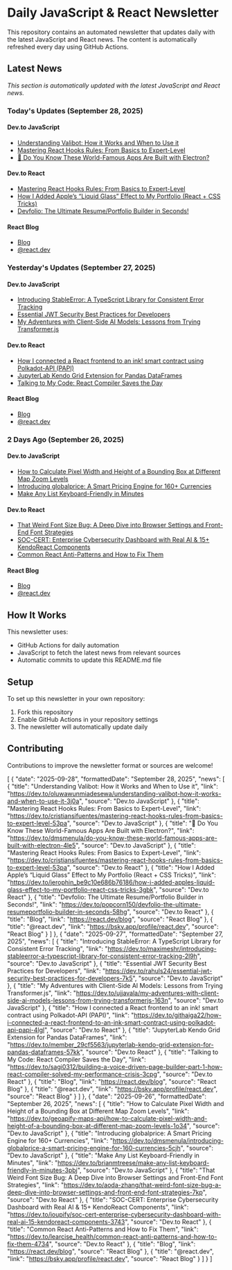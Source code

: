 # Daily JavaScript & React Newsletter

This repository contains an automated newsletter that updates daily with the latest JavaScript and React news. The content is automatically refreshed every day using GitHub Actions.

## Latest News

*This section is automatically updated with the latest JavaScript and React news.*

### Today's Updates (September 28, 2025)

#### Dev.to JavaScript

- [Understanding Valibot: How it Works and When to Use it](https://dev.to/oluwawunmiadesewa/understanding-valibot-how-it-works-and-when-to-use-it-3j0a)
- [Mastering React Hooks Rules: From Basics to Expert-Level](https://dev.to/cristiansifuentes/mastering-react-hooks-rules-from-basics-to-expert-level-53pa)
- [🚀 Do You Know These World-Famous Apps Are Built with Electron?](https://dev.to/dmsmenula/do-you-know-these-world-famous-apps-are-built-with-electron-4le5)

#### Dev.to React

- [Mastering React Hooks Rules: From Basics to Expert-Level](https://dev.to/cristiansifuentes/mastering-react-hooks-rules-from-basics-to-expert-level-53pa)
- [How I Added Apple’s “Liquid Glass” Effect to My Portfolio (React + CSS Tricks)](https://dev.to/jerophin_be9c10e686b76186/how-i-added-apples-liquid-glass-effect-to-my-portfolio-react-css-tricks-3gbk)
- [Devfolio: The Ultimate Resume/Portfolio Builder in Seconds!](https://dev.to/popcorn150/devfolio-the-ultimate-resumeportfolio-builder-in-seconds-58hg)

#### React Blog

- [Blog](https://react.dev/blog)
- [@react.dev](https://bsky.app/profile/react.dev)

### Yesterday's Updates (September 27, 2025)

#### Dev.to JavaScript

- [Introducing StableError: A TypeScript Library for Consistent Error Tracking](https://dev.to/maximeshr/introducing-stableerror-a-typescript-library-for-consistent-error-tracking-2l9h)
- [Essential JWT Security Best Practices for Developers](https://dev.to/rahuls24/essential-jwt-security-best-practices-for-developers-7k5)
- [My Adventures with Client-Side AI Models: Lessons from Trying Transformer.js](https://dev.to/ujjavala/my-adventures-with-client-side-ai-models-lessons-from-trying-transformerjs-163n)

#### Dev.to React

- [How I connected a React frontend to an ink! smart contract using Polkadot-API (PAPI)](https://dev.to/githaiga22/how-i-connected-a-react-frontend-to-an-ink-smart-contract-using-polkadot-api-papi-4lgl)
- [JupyterLab Kendo Grid Extension for Pandas DataFrames](https://dev.to/member_29cf5563/jupyterlab-kendo-grid-extension-for-pandas-dataframes-57kk)
- [Talking to My Code: React Compiler Saves the Day](https://dev.to/sagi0312/building-a-voice-driven-page-builder-part-1-how-react-compiler-solved-my-performance-crisis-3cpg)

#### React Blog

- [Blog](https://react.dev/blog)
- [@react.dev](https://bsky.app/profile/react.dev)

### 2 Days Ago (September 26, 2025)

#### Dev.to JavaScript

- [How to Calculate Pixel Width and Height of a Bounding Box at Different Map Zoom Levels](https://dev.to/geoapify-maps-api/how-to-calculate-pixel-width-and-height-of-a-bounding-box-at-different-map-zoom-levels-1o34)
- [Introducing globalprice: A Smart Pricing Engine for 160+ Currencies](https://dev.to/dmsmenula/introducing-globalprice-a-smart-pricing-engine-for-160-currencies-5cjh)
- [Make Any List Keyboard-Friendly in Minutes](https://dev.to/brianmtreese/make-any-list-keyboard-friendly-in-minutes-3pbj)

#### Dev.to React

- [That Weird Font Size Bug: A Deep Dive into Browser Settings and Front-End Font Strategies](https://dev.to/aoda-zhang/that-weird-font-size-bug-a-deep-dive-into-browser-settings-and-front-end-font-strategies-7kp)
- [SOC-CERT: Enterprise Cybersecurity Dashboard with Real AI & 15+ KendoReact Components](https://dev.to/joupify/soc-cert-enterprise-cybersecurity-dashboard-with-real-ai-15-kendoreact-components-3743)
- [Common React Anti-Patterns and How to Fix Them](https://dev.to/learcise_health/common-react-anti-patterns-and-how-to-fix-them-4734)

#### React Blog

- [Blog](https://react.dev/blog)
- [@react.dev](https://bsky.app/profile/react.dev)

## How It Works

This newsletter uses:
- GitHub Actions for daily automation
- JavaScript to fetch the latest news from relevant sources
- Automatic commits to update this README.md file

## Setup

To set up this newsletter in your own repository:

1. Fork this repository
2. Enable GitHub Actions in your repository settings
3. The newsletter will automatically update daily

## Contributing

Contributions to improve the newsletter format or sources are welcome!

<!-- NEWS_DATA_START -->
[
  {
    "date": "2025-09-28",
    "formattedDate": "September 28, 2025",
    "news": [
      {
        "title": "Understanding Valibot: How it Works and When to Use it",
        "link": "https://dev.to/oluwawunmiadesewa/understanding-valibot-how-it-works-and-when-to-use-it-3j0a",
        "source": "Dev.to JavaScript"
      },
      {
        "title": "Mastering React Hooks Rules: From Basics to Expert-Level",
        "link": "https://dev.to/cristiansifuentes/mastering-react-hooks-rules-from-basics-to-expert-level-53pa",
        "source": "Dev.to JavaScript"
      },
      {
        "title": "🚀 Do You Know These World-Famous Apps Are Built with Electron?",
        "link": "https://dev.to/dmsmenula/do-you-know-these-world-famous-apps-are-built-with-electron-4le5",
        "source": "Dev.to JavaScript"
      },
      {
        "title": "Mastering React Hooks Rules: From Basics to Expert-Level",
        "link": "https://dev.to/cristiansifuentes/mastering-react-hooks-rules-from-basics-to-expert-level-53pa",
        "source": "Dev.to React"
      },
      {
        "title": "How I Added Apple’s “Liquid Glass” Effect to My Portfolio (React + CSS Tricks)",
        "link": "https://dev.to/jerophin_be9c10e686b76186/how-i-added-apples-liquid-glass-effect-to-my-portfolio-react-css-tricks-3gbk",
        "source": "Dev.to React"
      },
      {
        "title": "Devfolio: The Ultimate Resume/Portfolio Builder in Seconds!",
        "link": "https://dev.to/popcorn150/devfolio-the-ultimate-resumeportfolio-builder-in-seconds-58hg",
        "source": "Dev.to React"
      },
      {
        "title": "Blog",
        "link": "https://react.dev/blog",
        "source": "React Blog"
      },
      {
        "title": "@react.dev",
        "link": "https://bsky.app/profile/react.dev",
        "source": "React Blog"
      }
    ]
  },
  {
    "date": "2025-09-27",
    "formattedDate": "September 27, 2025",
    "news": [
      {
        "title": "Introducing StableError: A TypeScript Library for Consistent Error Tracking",
        "link": "https://dev.to/maximeshr/introducing-stableerror-a-typescript-library-for-consistent-error-tracking-2l9h",
        "source": "Dev.to JavaScript"
      },
      {
        "title": "Essential JWT Security Best Practices for Developers",
        "link": "https://dev.to/rahuls24/essential-jwt-security-best-practices-for-developers-7k5",
        "source": "Dev.to JavaScript"
      },
      {
        "title": "My Adventures with Client-Side AI Models: Lessons from Trying Transformer.js",
        "link": "https://dev.to/ujjavala/my-adventures-with-client-side-ai-models-lessons-from-trying-transformerjs-163n",
        "source": "Dev.to JavaScript"
      },
      {
        "title": "How I connected a React frontend to an ink! smart contract using Polkadot-API (PAPI)",
        "link": "https://dev.to/githaiga22/how-i-connected-a-react-frontend-to-an-ink-smart-contract-using-polkadot-api-papi-4lgl",
        "source": "Dev.to React"
      },
      {
        "title": "JupyterLab Kendo Grid Extension for Pandas DataFrames",
        "link": "https://dev.to/member_29cf5563/jupyterlab-kendo-grid-extension-for-pandas-dataframes-57kk",
        "source": "Dev.to React"
      },
      {
        "title": "Talking to My Code: React Compiler Saves the Day",
        "link": "https://dev.to/sagi0312/building-a-voice-driven-page-builder-part-1-how-react-compiler-solved-my-performance-crisis-3cpg",
        "source": "Dev.to React"
      },
      {
        "title": "Blog",
        "link": "https://react.dev/blog",
        "source": "React Blog"
      },
      {
        "title": "@react.dev",
        "link": "https://bsky.app/profile/react.dev",
        "source": "React Blog"
      }
    ]
  },
  {
    "date": "2025-09-26",
    "formattedDate": "September 26, 2025",
    "news": [
      {
        "title": "How to Calculate Pixel Width and Height of a Bounding Box at Different Map Zoom Levels",
        "link": "https://dev.to/geoapify-maps-api/how-to-calculate-pixel-width-and-height-of-a-bounding-box-at-different-map-zoom-levels-1o34",
        "source": "Dev.to JavaScript"
      },
      {
        "title": "Introducing globalprice: A Smart Pricing Engine for 160+ Currencies",
        "link": "https://dev.to/dmsmenula/introducing-globalprice-a-smart-pricing-engine-for-160-currencies-5cjh",
        "source": "Dev.to JavaScript"
      },
      {
        "title": "Make Any List Keyboard-Friendly in Minutes",
        "link": "https://dev.to/brianmtreese/make-any-list-keyboard-friendly-in-minutes-3pbj",
        "source": "Dev.to JavaScript"
      },
      {
        "title": "That Weird Font Size Bug: A Deep Dive into Browser Settings and Front-End Font Strategies",
        "link": "https://dev.to/aoda-zhang/that-weird-font-size-bug-a-deep-dive-into-browser-settings-and-front-end-font-strategies-7kp",
        "source": "Dev.to React"
      },
      {
        "title": "SOC-CERT: Enterprise Cybersecurity Dashboard with Real AI & 15+ KendoReact Components",
        "link": "https://dev.to/joupify/soc-cert-enterprise-cybersecurity-dashboard-with-real-ai-15-kendoreact-components-3743",
        "source": "Dev.to React"
      },
      {
        "title": "Common React Anti-Patterns and How to Fix Them",
        "link": "https://dev.to/learcise_health/common-react-anti-patterns-and-how-to-fix-them-4734",
        "source": "Dev.to React"
      },
      {
        "title": "Blog",
        "link": "https://react.dev/blog",
        "source": "React Blog"
      },
      {
        "title": "@react.dev",
        "link": "https://bsky.app/profile/react.dev",
        "source": "React Blog"
      }
    ]
  }
]
<!-- NEWS_DATA_END -->

